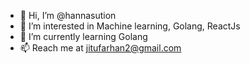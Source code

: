 - 👋 Hi, I’m @hannasution
- 👀 I’m interested in Machine learning, Golang, ReactJs
- 🌱 I’m currently learning Golang
- 📫 Reach me at jitufarhan2@gmail.com
